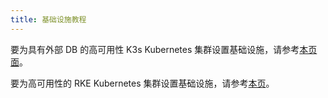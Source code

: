```yaml
---
title: 基础设施教程
---
```


要为具有外部 DB 的高可用性 K3s Kubernetes 集群设置基础设施，请参考[本页面](/docs/rancher2.5/installation/resources/k8s-tutorials/infrastructure-tutorials/infra-for-ha-with-external-db/)。

要为高可用性的 RKE Kubernetes 集群设置基础设施，请参考[本页](/docs/rancher2.5/installation/resources/k8s-tutorials/infrastructure-tutorials/infra-for-ha/)。
